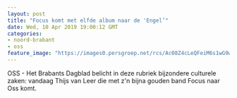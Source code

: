```yaml
---
layout: post
title: "Focus komt met elfde album naar de 'Engel’"
date: Wed, 10 Apr 2019 19:00:12 GMT
categories: 
- noord-brabant 
- oss 
feature_image: "https://images0.persgroep.net/rcs/Ac08Z4cLeQFeiM6s1wG9wgawpec/diocontent/145229694/_fitwidth/400/?appId=21791a8992982cd8da851550a453bd7f&quality=0.7"
---
```


OSS - Het Brabants Dagblad belicht in deze rubriek bijzondere culturele zaken: vandaag Thijs van Leer die met z'n bijna gouden band Focus naar Oss komt.
